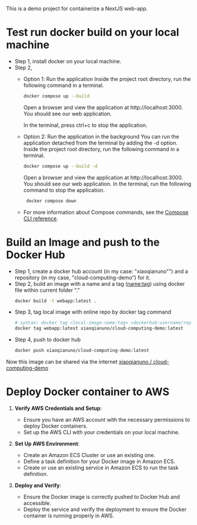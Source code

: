 This is a demo project for containerize a NextJS web-app.

# Test run docker build on your local machine

- Step 1, install docker on your local machine.
- Step 2, 
  - Option 1: Run the application
    Inside the project root directory, run the following command in a terminal.
    ```bash
    docker compose up --build
    ```
    Open a browser and view the application at http://localhost:3000. 
    You should see our web application.

    In the terminal, press ctrl+c to stop the application.
  - Option 2: Run the application in the background
    You can run the application detached from the terminal by adding the -d option. 
    Inside the project root directory, run the following command in a terminal.
  
    ```bash
    docker compose up --build -d
    ```
    Open a browser and view the application at http://localhost:3000.
    You should see our web application.
    In the terminal, run the following command to stop the application.
  
    ```bash
     docker compose down
    ```
  - For more information about Compose commands, see the [Compose CLI reference](https://docs.docker.com/compose/reference/).


# Build an Image and push to the Docker Hub

- Step 1, create a docker hub account (in my case: "xiaoqianuno"") and a repository (in my case, "cloud-computing-demo") for it. 
- Step 2, build an image with a name and a tag (<name:tag>) using docker file within current folder "."
  ```bash
  docker build -t webapp:latest .
  ```
- Step 3, tag local image with online repo by docker tag command
  ```bash
  # syntax: docker tag <local-image-name:tag> <dockerhub-username/repo:tag>
  docker tag webapp:latest xiaoqianuno/cloud-computing-demo:latest
  ```
- Step 4, push to docker hub
  ```bash
  docker push xiaoqianuno/cloud-computing-demo:latest
  ```
  
Now this image can be shared via the internet [xiaoqianuno
/
cloud-computing-demo](https://hub.docker.com/repository/docker/xiaoqianuno/cloud-computing-demo/general)

# Deploy Docker container to AWS

1. **Verify AWS Credentials and Setup**:
   - Ensure you have an AWS account with the necessary permissions to deploy Docker containers.
   - Set up the AWS CLI with your credentials on your local machine.

2. **Set Up AWS Environment**:
   - Create an Amazon ECS Cluster or use an existing one.
   - Define a task definition for your Docker image in Amazon ECS.
   - Create or use an existing service in Amazon ECS to run the task definition.

3. **Deploy and Verify**:
   - Ensure the Docker image is correctly pushed to Docker Hub and accessible.
   - Deploy the service and verify the deployment to ensure the Docker container is running properly in AWS.
